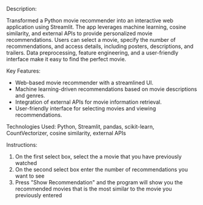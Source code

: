 Description:

Transformed a Python movie recommender into an interactive web application using Streamlit. The app leverages machine learning, cosine similarity, and external APIs to provide personalized movie recommendations. Users can select a movie, specify the number of recommendations, and access details, including posters, descriptions, and trailers. Data preprocessing, feature engineering, and a user-friendly interface make it easy to find the perfect movie.

Key Features:

* Web-based movie recommender with a streamlined UI.
* Machine learning-driven recommendations based on movie descriptions and genres.
* Integration of external APIs for movie information retrieval.
* User-friendly interface for selecting movies and viewing recommendations.

Technologies Used:
Python, Streamlit, pandas, scikit-learn, CountVectorizer, cosine similarity, external APIs

Instructions:

1. On the first select box, select the a movie that you have previously watched
2. On the second select box enter the number of recommendations you want to see
3. Press "Show Recommendation" and the program will show you the recommended movies that is the most similar to the movie you previously entered

